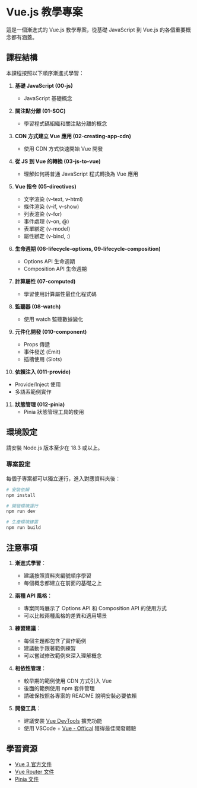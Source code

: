 # Vue.js 教學專案

這是一個漸進式的 Vue.js 教學專案，從基礎 JavaScript 到 Vue.js 的各個重要概念都有涵蓋。

## 課程結構

本課程按照以下順序漸進式學習：

1. **基礎 JavaScript (00-js)**
   - JavaScript 基礎概念

2. **關注點分離 (01-SOC)**
   - 學習程式碼組織和關注點分離的概念

3. **CDN 方式建立 Vue 應用 (02-creating-app-cdn)**
   - 使用 CDN 方式快速開始 Vue 開發

4. **從 JS 到 Vue 的轉換 (03-js-to-vue)**
   - 理解如何將普通 JavaScript 程式轉換為 Vue 應用

5. **Vue 指令 (05-directives)**
   - 文字渲染 (v-text, v-html)
   - 條件渲染 (v-if, v-show)
   - 列表渲染 (v-for)
   - 事件處理 (v-on, @)
   - 表單綁定 (v-model)
   - 屬性綁定 (v-bind, :)

6. **生命週期 (06-lifecycle-options, 09-lifecycle-composition)**
   - Options API 生命週期
   - Composition API 生命週期

7. **計算屬性 (07-computed)**
   - 學習使用計算屬性最佳化程式碼

8. **監聽器 (08-watch)**
   - 使用 watch 監聽數據變化

9. **元件化開發 (010-component)**
   - Props 傳遞
   - 事件發送 (Emit)
   - 插槽使用 (Slots)

10. **依賴注入 (011-provide)**
   - Provide/Inject 使用
   - 多語系範例實作

11. **狀態管理 (012-pinia)**
    - Pinia 狀態管理工具的使用

## 環境設定

請安裝 Node.js 版本至少在 18.3 或以上。

### 專案設定
每個子專案都可以獨立運行，進入對應資料夾後：

```bash
# 安裝依賴
npm install

# 開發環境運行
npm run dev

# 生產環境建置
npm run build
```

## 注意事項

1. **漸進式學習**：
   - 建議按照資料夾編號順序學習
   - 每個概念都建立在前面的基礎之上

2. **兩種 API 風格**：
   - 專案同時展示了 Options API 和 Composition API 的使用方式
   - 可以比較兩種風格的差異和適用場景

3. **練習建議**：
   - 每個主題都包含了實作範例
   - 建議動手跟著範例練習
   - 可以嘗試修改範例來深入理解概念

4. **相依性管理**：
   - 較早期的範例使用 CDN 方式引入 Vue
   - 後面的範例使用 npm 套件管理
   - 請確保按照各專案的 README 說明安裝必要依賴

5. **開發工具**：
   - 建議安裝 [Vue DevTools](https://chromewebstore.google.com/detail/vuejs-devtools/nhdogjmejiglipccpnnnanhbledajbpd?hl=en) 擴充功能
   - 使用 VSCode + [Vue - Offical](https://marketplace.visualstudio.com/items?itemName=Vue.volar) 獲得最佳開發體驗

## 學習資源

- [Vue 3 官方文件](https://vuejs.org/)
- [Vue Router 文件](https://router.vuejs.org/)
- [Pinia 文件](https://pinia.vuejs.org/)
